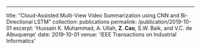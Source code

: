 ---
title: "Cloud-Assisted Multi-View Video Summarization using CNN and Bi-Directional LSTM"
collection: publications
permalink: /publication/2019-10-01
excerpt: 'Hussain K. Muhammad, A. Ullah, **Z. Cao**, S.W. Baik, and V.C. de Albuquerqe'
date: 2019-10-01
venue: 'IEEE Transactions on Industrial Informatics'

